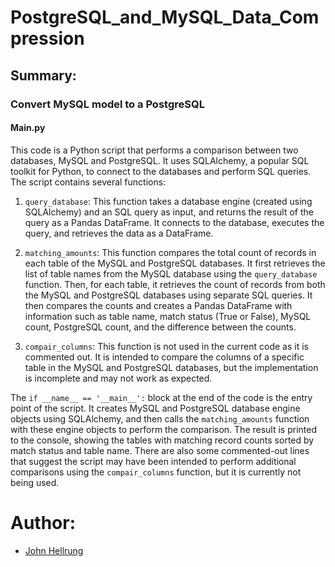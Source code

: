 # PostgreSQL_and_MySQL_Data_Compression



## Summary:

### Convert MySQL model to a PostgreSQL

#### Main.py

This code is a Python script that performs a comparison between two databases, MySQL and PostgreSQL. It uses SQLAlchemy, a popular SQL toolkit for Python, to connect to the databases and perform SQL queries. The script contains several functions:

1. `query_database`: This function takes a database engine (created using SQLAlchemy) and an SQL query as input, and returns the result of the query as a Pandas DataFrame. It connects to the database, executes the query, and retrieves the data as a DataFrame.

2. `matching_amounts`: This function compares the total count of records in each table of the MySQL and PostgreSQL databases. It first retrieves the list of table names from the MySQL database using the `query_database` function. Then, for each table, it retrieves the count of records from both the MySQL and PostgreSQL databases using separate SQL queries. It then compares the counts and creates a Pandas DataFrame with information such as table name, match status (True or False), MySQL count, PostgreSQL count, and the difference between the counts.

3. `compair_columns`: This function is not used in the current code as it is commented out. It is intended to compare the columns of a specific table in the MySQL and PostgreSQL databases, but the implementation is incomplete and may not work as expected.

The `if __name__ == '__main__':` block at the end of the code is the entry point of the script. It creates MySQL and PostgreSQL database engine objects using SQLAlchemy, and then calls the `matching_amounts` function with these engine objects to perform the comparison. The result is printed to the console, showing the tables with matching record counts sorted by match status and table name. There are also some commented-out lines that suggest the script may have been intended to perform additional comparisons using the `compair_columns` function, but it is currently not being used.

# Author:
- [John Hellrung](https://www.github.com/hellrungj) 
